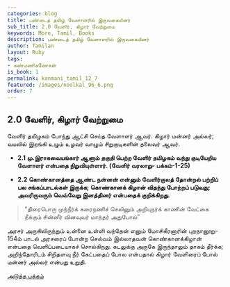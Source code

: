 ```yaml
---
categories: blog
title: பண்டைத் தமிழ் வேளாளரில் இருவகையினர்
sub_title: 2.0 வேளிர், கிழார் வேற்றுமை
keywords: More, Tamil, Books
description: பண்டைத் தமிழ் வேளாளரில் இருவகையினர்
author: Tamilan
layout: Ruby
tags:
- கண்மணிகணேசன்
is_book: 1
permalink: kanmani_tamil_12_7
featured: /images/noolkal_96_6.png
order: 7
---
```



## 2.0 வேளிர், கிழார் வேற்றுமை

வேளிர் தமிழகம் போந்து ஆட்சி செய்த வேளாளர் ஆவர். கிழார் மன்னர் அல்லர்; வயலில் இறங்கி உழும் உழவர் வாழும் சிறுகுடிகளின் தலைவர் ஆவர்.

  * **2.1 மு.இராகவையங்கார் ஆளும் தகுதி பெற்ற வேளிர் தமிழகம் வந்து குடியேறிய வேளாளர் என்பதை நிறுவியுள்ளார். (வேளிர் வரலாறு- பக்கம்-1-25)**

  * **2.2 கொண்கானத்தை ஆண்ட நன்னன் என்னும் வேளிர்குலத் தோன்றல் பற்றிப் பல சங்கப்பாடல்கள் இருக்க; கொண்கானக் கிழான் விதந்து போற்றப் படுவது; அவரிருவரும் வெவ்வேறு இனத்தினர் என்பதைக் குறிக்கிறது.**

> “திரைபொரு முந்நீர்க் கரைநணிச் செலினும் அறியுநர்க் காணின் வேட்கை நீக்கும் சின்னீர் வினவுவர் மாந்தர் அதுபோல்”

அரசர் அருகிலிருந்தும் உன்னை உள்ளி வந்தேன் எனும் மோசிகீரனாரின் புறநானூறு- 154ம் பாடல் அரசரைப் போன்ற செல்வம் இல்லாதவன் கொண்கானக்கிழான் என்பதை வெளிப்படையாகச் சொல்கிறது. கடலுக்கு அருகே இருந்தாலும் தாகம் தீர்க்க; அறிந்தோரிடம் சிறிதளவு நீர் கேட்பதைப் போல என்பதால் கிழார் வேளிரைப் போல் மன்னர் அல்லர் என்பது உறுதி.

[அடுத்த பக்கம்](kanmani_tamil_12_8)